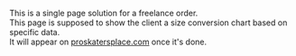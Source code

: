 This is a single page solution for a freelance order.  
This page is supposed to show the client a size conversion chart based on specific data.  
It will appear on [proskatersplace.com](https://proskatersplace.com/) once it's done.  
